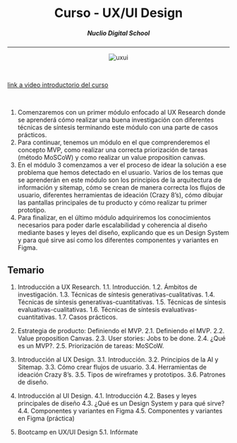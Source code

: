 <center>

# Curso - UX/UI Design
##### Nuclio Digital School

</center>

---
<center>

![uxui](https://i.imgur.com/tAz1tfE.png)

</center>
<br>

[link a video introductorio del curso](https://www.youtube.com/embed/d-Dr-eKL9Hc)
    
<br>

1. Comenzaremos con un primer módulo enfocado al UX Research donde se aprenderá cómo realizar una buena investigación con diferentes técnicas de síntesis terminando este módulo con una parte de casos prácticos.
2. Para continuar, tenemos un módulo en el que comprenderemos el concepto MVP, como realizar una correcta priorización de tareas (método MoSCoW) y como realizar un value proposition canvas.
3. En el módulo 3 comenzamos a ver el proceso de idear la solución a ese problema que hemos detectado en el usuario. Varios de los temas que se aprenderán en este módulo son los principios de la arquitectura de información y sitemap, cómo se crean de manera correcta los flujos de usuario, diferentes herramientas de ideación (Crazy 8’s), cómo dibujar las pantallas principales de tu producto y cómo realizar tu primer prototipo.
4. Para finalizar, en el último módulo adquiriremos los conocimientos necesarios para poder darle escalabilidad y coherencia al diseño mediante bases y leyes del diseño, explicando que es un Design System y para qué sirve así como los diferentes componentes y variantes en Figma.

## **Temario**

1. Introducción a UX Research.
1.1. Introducción.
1.2. Ámbitos de investigación.
1.3. Técnicas de síntesis generativas-cualitativas.
1.4. Técnicas de síntesis generativas-cuantitativas.
1.5. Técnicas de síntesis evaluativas-cualitativas.
1.6. Técnicas de síntesis evaluativas-cuantitativas.
1.7. Casos prácticos.

2. Estrategia de producto: Definiendo el MVP.
2.1. Definiendo el MVP.
2.2. Value proposition Canvas.
2.3. User stories: Jobs to be done.
2.4. ¿Qué es un MVP?.
2.5. Priorización de tareas: MoSCoW.

3. Introducción al UX Design.
3.1. Introducción.
3.2. Principios de la AI y Sitemap.
3.3. Cómo crear flujos de usuario.
3.4. Herramientas de ideación Crazy 8’s.
3.5. Tipos de wireframes y prototipos.
3.6. Patrones de diseño.

4. Introducción al UI Design.
4.1. Introducción
4.2. Bases y leyes principales de diseño
4.3. ¿Qué es un Design System y para qué sirve?
4.4. Componentes y variantes en Figma
4.5. Componentes y variantes en Figma (práctica)

5. Bootcamp en UX/UI Design
5.1. Infórmate
